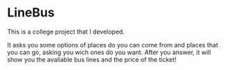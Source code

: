 # LineBus
This is a college project that I developed. 

It asks you some options of places do you can come from and places that you can go, asking you wich ones do you want.
After you answer, it will show you the avaliable bus lines and the price of the ticket!
